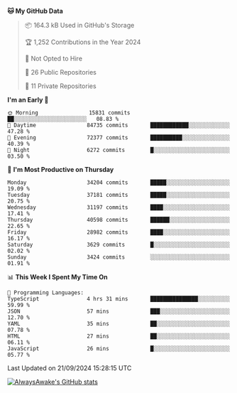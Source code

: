 <!--START_SECTION:waka-->
**🐱 My GitHub Data** 

> 📦 164.3 kB Used in GitHub's Storage 
 > 
> 🏆 1,252 Contributions in the Year 2024
 > 
> 🚫 Not Opted to Hire
 > 
> 📜 26 Public Repositories 
 > 
> 🔑 11 Private Repositories 
 > 
**I'm an Early 🐤** 

```text
🌞 Morning                15831 commits       ██░░░░░░░░░░░░░░░░░░░░░░░   08.83 % 
🌆 Daytime                84735 commits       ████████████░░░░░░░░░░░░░   47.28 % 
🌃 Evening                72377 commits       ██████████░░░░░░░░░░░░░░░   40.39 % 
🌙 Night                  6272 commits        █░░░░░░░░░░░░░░░░░░░░░░░░   03.50 % 
```
📅 **I'm Most Productive on Thursday** 

```text
Monday                   34204 commits       █████░░░░░░░░░░░░░░░░░░░░   19.09 % 
Tuesday                  37181 commits       █████░░░░░░░░░░░░░░░░░░░░   20.75 % 
Wednesday                31197 commits       ████░░░░░░░░░░░░░░░░░░░░░   17.41 % 
Thursday                 40598 commits       ██████░░░░░░░░░░░░░░░░░░░   22.65 % 
Friday                   28982 commits       ████░░░░░░░░░░░░░░░░░░░░░   16.17 % 
Saturday                 3629 commits        █░░░░░░░░░░░░░░░░░░░░░░░░   02.02 % 
Sunday                   3424 commits        ░░░░░░░░░░░░░░░░░░░░░░░░░   01.91 % 
```


📊 **This Week I Spent My Time On** 

```text
💬 Programming Languages: 
TypeScript               4 hrs 31 mins       ███████████████░░░░░░░░░░   59.99 % 
JSON                     57 mins             ███░░░░░░░░░░░░░░░░░░░░░░   12.70 % 
YAML                     35 mins             ██░░░░░░░░░░░░░░░░░░░░░░░   07.78 % 
HTML                     27 mins             ██░░░░░░░░░░░░░░░░░░░░░░░   06.11 % 
JavaScript               26 mins             █░░░░░░░░░░░░░░░░░░░░░░░░   05.77 % 
```


 Last Updated on 21/09/2024 15:28:15 UTC
<!--END_SECTION:waka-->

[![AlwaysAwake's GitHub stats](https://github-readme-stats.vercel.app/api?username=AlwaysAwake&show_icons=true&theme=github_dark&count_private=true)](https://github.com/AlwaysAwake/AlwaysAwake)
